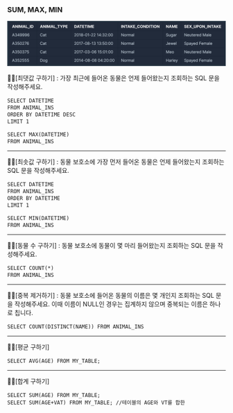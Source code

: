 ### SUM, MAX, MIN

![table_animal_ins](../img/table_animal_ins.png)

✍🏻[최댓값 구하기]
: 가장 최근에 들어온 동물은 언제 들어왔는지 조회하는 SQL 문을 작성해주세요.

```
SELECT DATETIME 
FROM ANIMAL_INS
ORDER BY DATETIME DESC
LIMIT 1
```
```
SELECT MAX(DATETIME) 
FROM ANIMAL_INS
```
<hr/>
✍🏻[최솟값 구하기]
: 동물 보호소에 가장 먼저 들어온 동물은 언제 들어왔는지 조회하는 SQL 문을 작성해주세요.

```
SELECT DATETIME
FROM ANIMAL_INS
ORDER BY DATETIME
LIMIT 1
```
```
SELECT MIN(DATETIME)
FROM ANIMAL_INS
```
<hr/>
✍🏻[동물 수 구하기]
: 동물 보호소에 동물이 몇 마리 들어왔는지 조회하는 SQL 문을 작성해주세요.

```
SELECT COUNT(*) 
FROM ANIMAL_INS
```
<hr/>
✍🏻[중복 제거하기]
: 동물 보호소에 들어온 동물의 이름은 몇 개인지 조회하는 SQL 문을 작성해주세요. 이때 이름이 NULL인 경우는 집계하지 않으며 중복되는 이름은 하나로 칩니다.

```
SELECT COUNT(DISTINCT(NAME)) FROM ANIMAL_INS
```

<hr/>
✍🏻[평균 구하기]

```
SELECT AVG(AGE) FROM MY_TABLE;
```
<hr/>
✍🏻[합계 구하기]

```
SELECT SUM(AGE) FROM MY_TABLE;
SELECT SUM(AGE+VAT) FROM MY_TABLE; //테이블의 AGE와 VT를 합한 
```
